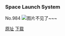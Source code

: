 ### Space Launch System
No.984
![图片不见了~~~](https://imgs.xkcd.com/comics/space_launch_system.png)

[原址](https://xkcd.com//984) [下载](https://imgs.xkcd.com/comics/space_launch_system.png)

